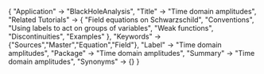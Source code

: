 {
 "Application" -> "BlackHoleAnalysis",
 "Title" -> "Time domain amplitudes",
 "Related Tutorials" -> {
     "Field equations on Schwarzschild",
     "Conventions",
     "Using labels to act on groups of variables",
     "Weak functions",
     "Discontinuities",
     "Examples"
  },
 "Keywords" -> {"Sources","Master","Equation","Field"},
 "Label" -> "Time domain amplitudes",
 "Package" -> "Time domain amplitudes",
 "Summary" -> "Time domain amplitudes",
 "Synonyms" -> {}
 }
